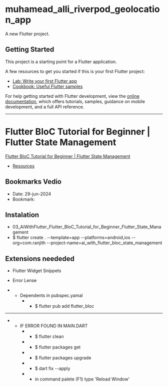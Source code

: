 # muhamead_alli_riverpod_geolocation_app

A new Flutter project.

## Getting Started

This project is a starting point for a Flutter application.

A few resources to get you started if this is your first Flutter project:

- [Lab: Write your first Flutter app](https://docs.flutter.dev/get-started/codelab)
- [Cookbook: Useful Flutter samples](https://docs.flutter.dev/cookbook)

For help getting started with Flutter development, view the
[online documentation](https://docs.flutter.dev/), which offers tutorials,
samples, guidance on mobile development, and a full API reference.
__________________________________________________________
# Flutter BloC Tutorial for Beginner | Flutter State Management
[Flutter BloC Tutorial for Beginner | Flutter State Management](https://www.youtube.com/watch?v=dH42ze0SYyQ)

- [Resources]()

## Bookmarks Vedio
- Date: 29-jun-2024
- Bookmark: 

## Instalation
- 03_AiWithFlutter_Flutter_BloC_Tutorial_for_Beginner_Flutter_State_Management
- $ flutter create . --template=app --platforms=android,ios --org=com.ranjith --project-name=ai_with_flutter_bloc_state_management
## Extensions neededed
- Flutter Widget Snippets
- Error Lense

- * Dependents in pubspec.yamal
    <!-- - * $ flutter pub add fpdart
    - * $ flutter pub add supabase_flutter -->
    - * $ flutter pub add flutter_bloc

__________________________________________________________
- * IF ERROR FOUND IN MAIN.DART
    - * $ flutter clean
    - * $ flutter packages get
    - * $ flutter packages upgrade
    - * $ dart fix --apply
    - * in command palete (F1) type 'Reload Window'
